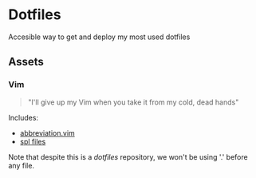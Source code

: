 # Dotfiles

Accesible way to get and deploy my most used dotfiles

## Assets
### Vim
> "I'll give up my Vim when you take it from my cold, dead hands"

Includes:
* [abbreviation.vim](https://vim.fandom.com/wiki/Use_abbreviations_for_frequently-used_words)
* [spl files](https://vimdoc.sourceforge.net/htmldoc/spell.html)

Note that despite this is a *dotfiles* repository, we won't be using '.' before any file.
